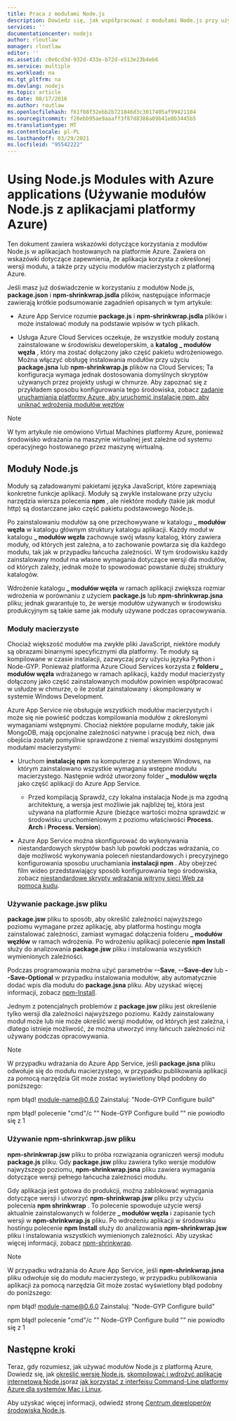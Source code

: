 ```yaml
---
title: Praca z modułami Node.js
description: Dowiedz się, jak współpracować z modułami Node.js przy użyciu Azure App Service lub Cloud Services.
services: ''
documentationcenter: nodejs
author: rloutlaw
manager: rloutlaw
editor: ''
ms.assetid: c0e6cd3d-932d-433e-b72d-e513e23b4eb6
ms.service: multiple
ms.workload: na
ms.tgt_pltfrm: na
ms.devlang: nodejs
ms.topic: article
ms.date: 08/17/2016
ms.author: routlaw
ms.openlocfilehash: f61f08f32ebb2b721846d3c3017405af99421104
ms.sourcegitcommit: f28ebb95ae9aaaff3f87d8388a09b41e0b3445b5
ms.translationtype: MT
ms.contentlocale: pl-PL
ms.lasthandoff: 03/29/2021
ms.locfileid: "95542222"
---
```

# <a name="using-nodejs-modules-with-azure-applications"></a>Using Node.js Modules with Azure applications (Używanie modułów Node.js z aplikacjami platformy Azure)
Ten dokument zawiera wskazówki dotyczące korzystania z modułów Node.js w aplikacjach hostowanych na platformie Azure. Zawiera on wskazówki dotyczące zapewnienia, że aplikacja korzysta z określonej wersji modułu, a także przy użyciu modułów macierzystych z platformą Azure.

Jeśli masz już doświadczenie w korzystaniu z modułów Node.js, **package.json** i **npm-shrinkwrap.jsdla** plików, następujące informacje zawierają krótkie podsumowanie zagadnień opisanych w tym artykule:

* Azure App Service rozumie **package.js** i **npm-shrinkwrap.jsdla** plików i może instalować moduły na podstawie wpisów w tych plikach.

* Usługa Azure Cloud Services oczekuje, że wszystkie moduły zostaną zainstalowane w środowisku deweloperskim, a **katalog \_ modułów węzła** , który ma zostać dołączony jako część pakietu wdrożeniowego. Można włączyć obsługę instalowania modułów przy użyciu **package.jsna** lub **npm-shrinkwrap.js** plików na Cloud Services; Ta konfiguracja wymaga jednak dostosowania domyślnych skryptów używanych przez projekty usługi w chmurze. Aby zapoznać się z przykładem sposobu konfigurowania tego środowiska, zobacz [zadanie uruchamiania platformy Azure, aby uruchomić instalację npm, aby uniknąć wdrożenia modułów węzłów](https://github.com/woloski/nodeonazure-blog/blob/master/articles/startup-task-to-run-npm-in-azure.markdown)

> [!NOTE]
> W tym artykule nie omówiono Virtual Machines platformy Azure, ponieważ środowisko wdrażania na maszynie wirtualnej jest zależne od systemu operacyjnego hostowanego przez maszynę wirtualną.
>
>

## <a name="nodejs-modules"></a>Moduły Node.js
Moduły są załadowanymi pakietami języka JavaScript, które zapewniają konkretne funkcje aplikacji. Moduły są zwykle instalowane przy użyciu narzędzia wiersza polecenia **npm** , ale niektóre moduły (takie jak moduł http) są dostarczane jako część pakietu podstawowego Node.js.

Po zainstalowaniu modułów są one przechowywane w katalogu **\_ modułów węzła** w katalogu głównym struktury katalogu aplikacji. Każdy moduł w katalogu **\_ modułów węzła** zachowuje swój własny katalog, który zawiera moduły, od których jest zależna, a to zachowanie powtarza się dla każdego modułu, tak jak w przypadku łańcucha zależności. W tym środowisku każdy zainstalowany moduł ma własne wymagania dotyczące wersji dla modułów, od których zależy, jednak może to spowodować powstanie dużej struktury katalogów.

Wdrożenie katalogu **\_ modułów węzła** w ramach aplikacji zwiększa rozmiar wdrożenia w porównaniu z użyciem **package.js** lub **npm-shrinkwrap.jsna** pliku; jednak gwarantuje to, że wersje modułów używanych w środowisku produkcyjnym są takie same jak moduły używane podczas opracowywania.

### <a name="native-modules"></a>Moduły macierzyste
Chociaż większość modułów ma zwykłe pliki JavaScript, niektóre moduły są obrazami binarnymi specyficznymi dla platformy. Te moduły są kompilowane w czasie instalacji, zazwyczaj przy użyciu języka Python i Node-GYP. Ponieważ platforma Azure Cloud Services korzysta z **folderu \_ modułów węzła** wdrażanego w ramach aplikacji, każdy moduł macierzysty dołączony jako część zainstalowanych modułów powinien współpracować w usłudze w chmurze, o ile został zainstalowany i skompilowany w systemie Windows Development.

Azure App Service nie obsługuje wszystkich modułów macierzystych i może się nie powieść podczas kompilowania modułów z określonymi wymaganiami wstępnymi. Chociaż niektóre popularne moduły, takie jak MongoDB, mają opcjonalne zależności natywne i pracują bez nich, dwa obejścia zostały pomyślnie sprawdzone z niemal wszystkimi dostępnymi modułami macierzystymi:

* Uruchom **instalację npm** na komputerze z systemem Windows, na którym zainstalowano wszystkie wymagania wstępne modułu macierzystego. Następnie wdróż utworzony folder **\_ modułów węzła** jako część aplikacji do Azure App Service.

  * Przed kompilacją Sprawdź, czy lokalna instalacja Node.js ma zgodną architekturę, a wersja jest możliwie jak najbliżej tej, która jest używana na platformie Azure (bieżące wartości można sprawdzić w środowisku uruchomieniowym z poziomu właściwości **Process. Arch** i **Process. Version**).

* Azure App Service można skonfigurować do wykonywania niestandardowych skryptów bash lub powłoki podczas wdrażania, co daje możliwość wykonywania poleceń niestandardowych i precyzyjnego konfigurowania sposobu uruchamiania **instalacji npm** . Aby obejrzeć film wideo przedstawiający sposób konfigurowania tego środowiska, zobacz [niestandardowe skrypty wdrażania witryny sieci Web za pomocą kudu](https://azure.microsoft.com/resources/videos/custom-web-site-deployment-scripts-with-kudu/).

### <a name="using-a-packagejson-file"></a>Używanie package.jsw pliku

**package.jsw** pliku to sposób, aby określić zależności najwyższego poziomu wymagane przez aplikację, aby platforma hostingu mogła zainstalować zależności, zamiast wymagać dołączenia folderu **\_ modułów węzłów** w ramach wdrożenia. Po wdrożeniu aplikacji polecenie **npm Install** służy do analizowania **package.jsw** pliku i instalowania wszystkich wymienionych zależności.

Podczas programowania można użyć parametrów **--Save**, **--Save-dev** lub **--Save-Optional** w przypadku instalowania modułów, aby automatycznie dodać wpis dla modułu do **package.jsna** pliku. Aby uzyskać więcej informacji, zobacz [npm-Install](https://docs.npmjs.com/cli/install).

Jednym z potencjalnych problemów z **package.jsw** pliku jest określenie tylko wersji dla zależności najwyższego poziomu. Każdy zainstalowany moduł może lub nie może określić wersji modułów, od których jest zależna, i dlatego istnieje możliwość, że można utworzyć inny łańcuch zależności niż używany podczas opracowywania.

> [!NOTE]
> W przypadku wdrażania do Azure App Service, jeśli <b>package.jsna</b> pliku odwołuje się do modułu macierzystego, w przypadku publikowania aplikacji za pomocą narzędzia Git może zostać wyświetlony błąd podobny do poniższego:
>
> npm błąd! module-name@0.6.0 Zainstaluj: "Node-GYP Configure build"
>
> npm błąd! polecenie "cmd"/c "" Node-GYP Configure build "" nie powiodło się z 1
>
>

### <a name="using-a-npm-shrinkwrapjson-file"></a>Używanie npm-shrinkwrap.jsw pliku
**npm-shrinkwrap.jsw** pliku to próba rozwiązania ograniczeń wersji modułu **package.js** pliku. Gdy **package.jsw** pliku zawiera tylko wersje modułów najwyższego poziomu, **npm-shrinkwrap.jsna** pliku zawiera wymagania dotyczące wersji pełnego łańcucha zależności modułu.

Gdy aplikacja jest gotowa do produkcji, można zablokować wymagania dotyczące wersji i utworzyć **npm-shrinkwrap.jsw** pliku przy użyciu polecenia **npm shrinkwrap** . To polecenie spowoduje użycie wersji aktualnie zainstalowanych w folderze **\_ modułów węzła** i zapisanie tych wersji w **npm-shrinkwrap.js** pliku. Po wdrożeniu aplikacji w środowisku hostingu polecenie **npm Install** służy do analizowania **npm-shrinkwrap.jsw** pliku i instalowania wszystkich wymienionych zależności. Aby uzyskać więcej informacji, zobacz [npm-shrinkwrap](https://docs.npmjs.com/cli/shrinkwrap).

> [!NOTE]
> W przypadku wdrażania do Azure App Service, jeśli <b>npm-shrinkwrap.jsna</b> pliku odwołuje się do modułu macierzystego, w przypadku publikowania aplikacji za pomocą narzędzia Git może zostać wyświetlony błąd podobny do poniższego:
>
> npm błąd! module-name@0.6.0 Zainstaluj: "Node-GYP Configure build"
>
> npm błąd! polecenie "cmd"/c "" Node-GYP Configure build "" nie powiodło się z 1
>
>

## <a name="next-steps"></a>Następne kroki
Teraz, gdy rozumiesz, jak używać modułów Node.js z platformą Azure, Dowiedz się, jak [określić wersję Node.js](https://github.com/squillace/nodejs-microservice), [skompilować i wdrożyć aplikację internetową Node.js](app-service/quickstart-nodejs.md)oraz [jak korzystać z interfejsu Command-Line platformy Azure dla systemów Mac i Linux](https://azure.microsoft.com/blog/using-windows-azure-with-the-command-line-tools-for-mac-and-linux/).

Aby uzyskać więcej informacji, odwiedź stronę [Centrum deweloperów środowiska Node.js](/azure/developer/javascript/).

[specify the Node.js version]: ./app-service/overview.md
[How to use the Azure Command-Line Interface for Mac and Linux]:cli-install-nodejs.md
[Custom Website Deployment Scripts with Kudu]: https://channel9.msdn.com/Shows/Azure-Friday/Custom-Web-Site-Deployment-Scripts-with-Kudu-with-David-Ebbo
